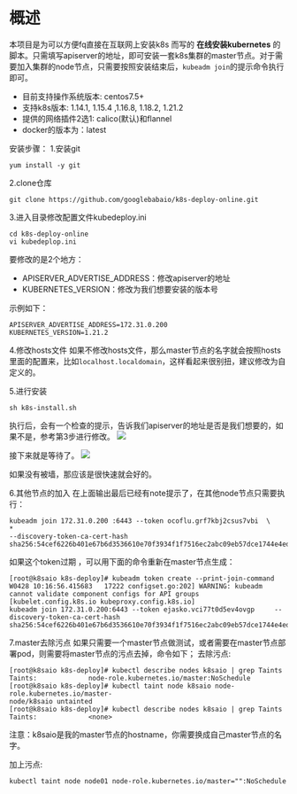 
# 概述

本项目是为可以方便fq直接在互联网上安装k8s 而写的 **在线安装kubernetes** 的脚本。只需填写apiserver的地址，即可安装一套k8s集群的master节点。对于需要加入集群的node节点，只需要按照安装结束后，`kubeadm join`的提示命令执行即可。

- 目前支持操作系统版本: centos7.5+
- 支持k8s版本: 1.14.1, 1.15.4 ,1.16.8, 1.18.2, 1.21.2
- 提供的网络插件2选1: calico(默认)和flannel
- docker的版本为：latest


安装步骤：
1.安装git
```
yum install -y git
```

2.clone仓库
```
git clone https://github.com/googlebabaio/k8s-deploy-online.git
```

3.进入目录修改配置文件kubedeploy.ini
```
cd k8s-deploy-online
vi kubedeplop.ini
```

要修改的是2个地方：
- APISERVER_ADVERTISE_ADDRESS：修改apiserver的地址
- KUBERNETES_VERSION：修改为我们想要安装的版本号

示例如下：
```
APISERVER_ADVERTISE_ADDRESS=172.31.0.200
KUBERNETES_VERSION=1.21.2
```

4.修改hosts文件
如果不修改hosts文件，那么master节点的名字就会按照hosts里面的配置来，比如`localhost.localdomain`，这样看起来很别扭，建议修改为自定义的。


5.进行安装

```
sh k8s-install.sh
```

执行后，会有一个检查的提示，告诉我们apiserver的地址是否是我们想要的，如果不是，参考第3步进行修改。
![](assets/markdown-img-paste-20200428100358742.png)

接下来就是等待了。
![](assets/markdown-img-paste-20200428100833744.png)

如果没有被墙，那应该是很快速就会好的。

6.其他节点的加入
在上面输出最后已经有note提示了，在其他node节点只需要执行：
```
kubeadm join 172.31.0.200 :6443 --token ocoflu.grf7kbj2csus7vbi  \                                *
--discovery-token-ca-cert-hash sha256:54cef6226b401e67b6d3536610e70f3934f1f7516ec2abc09eb57dce1744e4ed
```

如果这个token过期 ，可以用下面的命令重新在master节点生成：
```
[root@k8saio k8s-deploy]# kubeadm token create --print-join-command
W0428 10:16:56.415683   17222 configset.go:202] WARNING: kubeadm cannot validate component configs for API groups [kubelet.config.k8s.io kubeproxy.config.k8s.io]
kubeadm join 172.31.0.200:6443 --token ejasko.vci77t0d5ev4ovgp     --discovery-token-ca-cert-hash sha256:54cef6226b401e67b6d3536610e70f3934f1f7516ec2abc09eb57dce1744e4ed
```

7.master去除污点
如果只需要一个master节点做测试，或者需要在master节点部署pod，则需要将master节点的污点去掉，命令如下；
去除污点:


```
[root@k8saio k8s-deploy]# kubectl describe nodes k8saio | grep Taints
Taints:             node-role.kubernetes.io/master:NoSchedule
[root@k8saio k8s-deploy]# kubectl taint node k8saio node-role.kubernetes.io/master-
node/k8saio untainted
[root@k8saio k8s-deploy]# kubectl describe nodes k8saio | grep Taints
Taints:             <none>
```

注意：k8saio是我的master节点的hostname，你需要换成自己master节点的名字。

加上污点:
```
kubectl taint node node01 node-role.kubernetes.io/master="":NoSchedule
```
